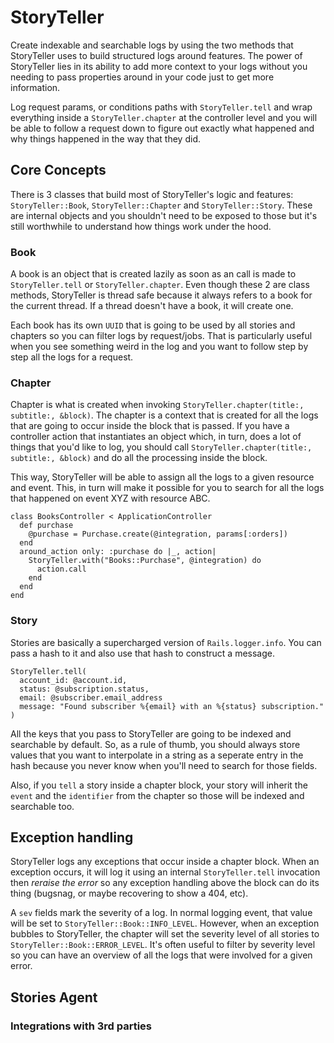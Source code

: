 # StoryTeller

Create indexable and searchable logs by using the two methods that StoryTeller uses to build structured logs around features. The power of StoryTeller lies in its ability to add more context to your logs without you needing to pass properties around in your code just to get more information.

Log request params, or conditions paths with `StoryTeller.tell` and wrap everything inside a `StoryTeller.chapter` at the controller level and you will be able to follow a request down to figure out exactly what happened and why things happened in the way that they did.

## Core Concepts
There is 3 classes that build most of StoryTeller's logic and features: `StoryTeller::Book`, `StoryTeller::Chapter` and `StoryTeller::Story`. These are internal objects and you shouldn't need to be exposed to those but it's still worthwhile to understand how things work under the hood.

### Book
A book is an object that is created lazily as soon as an call is made to `StoryTeller.tell` or `StoryTeller.chapter`. Even though these 2 are class methods, StoryTeller is thread safe because it always refers to a book for the current thread. If a thread doesn't have a book, it will create one.

Each book has its own `UUID` that is going to be used by all stories and chapters so you can filter logs by request/jobs. That is particularly useful when you see something weird in the log and you want to follow step by step all the logs for a request.

### Chapter
Chapter is what is created when invoking `StoryTeller.chapter(title:, subtitle:, &block)`. The chapter is a context that is created for all the logs that are going to occur inside the block that is passed. If you have a controller action that instantiates an object which, in turn, does a lot of things that you'd like to log, you should call `StoryTeller.chapter(title:, subtitle:, &block)` and do all the processing inside the block.

This way, StoryTeller will be able to assign all the logs to a given resource and event. This, in turn will make it possible for you to search for all the logs that happened on event XYZ with resource ABC.

```
class BooksController < ApplicationController
  def purchase
    @purchase = Purchase.create(@integration, params[:orders])
  end
  around_action only: :purchase do |_, action|
    StoryTeller.with("Books::Purchase", @integration) do
      action.call
    end
  end
end
```

### Story
Stories are basically a supercharged version of `Rails.logger.info`. You can pass a hash to it and also use that hash to construct a message.

```
StoryTeller.tell(
  account_id: @account.id,
  status: @subscription.status,
  email: @subscriber.email_address
  message: "Found subscriber %{email} with an %{status} subscription."
)
```

All the keys that you pass to StoryTeller are going to be indexed and searchable by default. So, as a rule of thumb, you should always store values that you want to interpolate in a string as a seperate entry in the hash because you never know when you'll need to search for those fields.

Also, if you `tell` a story inside a chapter block, your story will inherit the `event` and the `identifier` from the chapter so those will be indexed and searchable too.

## Exception handling

StoryTeller logs any exceptions that occur inside a chapter block. When an exception occurs, it will log it using an internal `StoryTeller.tell` invocation then *reraise the error* so any exception handling above the block can do its thing (bugsnag, or maybe recovering to show a 404, etc).

A `sev` fields mark the severity of a log. In normal logging event, that value will be set to `StoryTeller::Book::INFO_LEVEL`. However, when an exception bubbles to StoryTeller, the chapter will set the severity level of all stories to `StoryTeller::Book::ERROR_LEVEL`. It's often useful to filter by severity level so you can have an overview of all the logs that were involved for a given error.
## Stories Agent

### Integrations with 3rd parties

